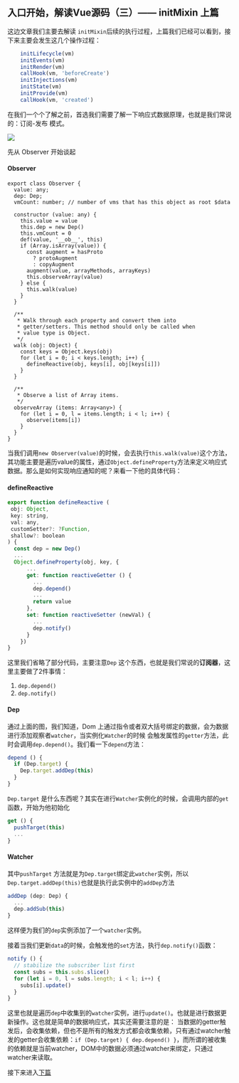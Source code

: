 ## 入口开始，解读Vue源码（三）—— initMixin 上篇

这边文章我们主要去解读 ```initMixin```后续的执行过程，上篇我们已经可以看到，接下来主要会发生这几个操作过程：
```js
    initLifecycle(vm)
    initEvents(vm)
    initRender(vm)
    callHook(vm, 'beforeCreate')
    initInjections(vm)
    initState(vm)
    initProvide(vm)
    callHook(vm, 'created')
```

在我们一个个了解之前，首选我们需要了解一下响应式数据原理，也就是我们常说的：订阅-发布 模式。

![](http://img.souche.com/f2e/8a9c80357cb84baae5285de47f4aeaeb.png)

先从 Observer 开始谈起


#### Observer
```
export class Observer {
  value: any;
  dep: Dep;
  vmCount: number; // number of vms that has this object as root $data

  constructor (value: any) {
    this.value = value
    this.dep = new Dep()
    this.vmCount = 0
    def(value, '__ob__', this)
    if (Array.isArray(value)) {
      const augment = hasProto
        ? protoAugment
        : copyAugment
      augment(value, arrayMethods, arrayKeys)
      this.observeArray(value)
    } else {
      this.walk(value)
    }
  }

  /**
   * Walk through each property and convert them into
   * getter/setters. This method should only be called when
   * value type is Object.
   */
  walk (obj: Object) {
    const keys = Object.keys(obj)
    for (let i = 0; i < keys.length; i++) {
      defineReactive(obj, keys[i], obj[keys[i]])
    }
  }

  /**
   * Observe a list of Array items.
   */
  observeArray (items: Array<any>) {
    for (let i = 0, l = items.length; i < l; i++) {
      observe(items[i])
    }
  }
}

```
当我们调用```new Observer(value)```的时候，会去执行```this.walk(value)```这个方法，其功能主要是遍历value的属性，通过```Object.defineProperty```方法来定义响应式数据。那么是如何实现响应通知的呢？来看一下他的具体代码：

#### defineReactive
```js
export function defineReactive (
 obj: Object,
 key: string,
 val: any,
 customSetter?: ?Function,
 shallow?: boolean
) {
  const dep = new Dep()
  ...
  Object.defineProperty(obj, key, {
      ...
      get: function reactiveGetter () {
        ...
        dep.depend()
        ...
        return value
      },
      set: function reactiveSetter (newVal) {
        ...
        dep.notify()
      }
    })
}
```
这里我们省略了部分代码，主要注意```Dep``` 这个东西，也就是我们常说的<strong>订阅器</strong>，这里主要做了2件事情：
1. ```dep.depend()```
2. ```dep.notify()```

#### Dep
通过上面的图，我们知道，Dom 上通过指令或者双大括号绑定的数据，会为数据进行添加观察者```watcher```，当实例化```Watcher```的时候
会触发属性的```getter```方法，此时会调用```dep.depend()```。我们看一下```depend```方法：
```js
depend () {
  if (Dep.target) {
    Dep.target.addDep(this)
  }
}
```
```Dep.target``` 是什么东西呢？其实在进行```Watcher```实例化的时候，会调用内部的```get```函数，开始为他初始化
```js
get () {
  pushTarget(this)
  ...
}
```

#### Watcher
其中```pushTarget``` 方法就是为```Dep.target```绑定此```watcher```实例，所以```Dep.target.addDep(this)```也就是执行此实例中的```addDep```方法
```js
addDep (dep: Dep) {
  ...
  dep.addSub(this)
}
```
这样便为我们的```dep```实例添加了一个```watcher```实例。



接着当我们更新```data```的时候，会触发他的```set```方法，执行```dep.notify()```函数：
```js
notify () {
  // stabilize the subscriber list first
  const subs = this.subs.slice()
  for (let i = 0, l = subs.length; i < l; i++) {
    subs[i].update()
  }
}
```
这里也就是遍历```dep```中收集到的```watcher```实例，进行```update()```。也就是进行数据更新操作。这也就是简单的数据响应式，其实还需要注意的是：
当数据的getter触发后，会收集依赖，但也不是所有的触发方式都会收集依赖，只有通过watcher触发的getter会收集依赖：```if (Dep.target) { dep.depend() }```，而所谓的被收集的依赖就是当前watcher，DOM中的数据必须通过watcher来绑定，只通过watcher来读取。


接下来进入[下篇](https://github.com/monkeyWangs/blogs/blob/master/src/Vue/4.md)







